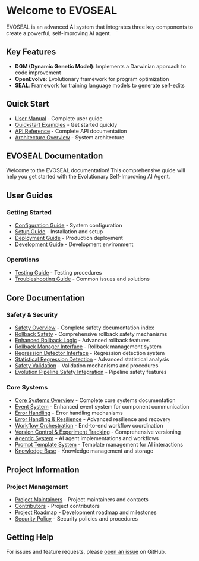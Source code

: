 # Welcome to EVOSEAL

EVOSEAL is an advanced AI system that integrates three key components to create a powerful, self-improving AI agent.

## Key Features

- **DGM (Dynamic Genetic Model)**: Implements a Darwinian approach to code improvement
- **OpenEvolve**: Evolutionary framework for program optimization
- **SEAL**: Framework for training language models to generate self-edits

## Quick Start

- [User Manual](user/manual.md) - Complete user guide
- [Quickstart Examples](examples/quickstart.md) - Get started quickly
- [API Reference](api/index.md) - Complete API documentation
- [Architecture Overview](architecture/overview.md) - System architecture

## EVOSEAL Documentation

Welcome to the EVOSEAL documentation! This comprehensive guide will help you get started with the Evolutionary Self-Improving AI Agent.

## User Guides

### Getting Started
- [Configuration Guide](guides/CONFIGURATION.md) - System configuration
- [Setup Guide](guides/SETUP.md) - Installation and setup
- [Deployment Guide](guides/DEPLOYMENT.md) - Production deployment
- [Development Guide](guides/development.md) - Development environment

### Operations
- [Testing Guide](guides/TESTING.md) - Testing procedures
- [Troubleshooting Guide](guides/TROUBLESHOOTING.md) - Common issues and solutions

## Core Documentation

### Safety & Security
- [Safety Overview](safety/index.md) - Complete safety documentation index
- [Rollback Safety](safety/rollback_safety.md) - Comprehensive rollback safety mechanisms
- [Enhanced Rollback Logic](safety/enhanced_rollback_logic.md) - Advanced rollback features
- [Rollback Manager Interface](safety/rollback_manager_interface.md) - Rollback management system
- [Regression Detector Interface](safety/regression_detector_interface.md) - Regression detection system
- [Statistical Regression Detection](safety/statistical_regression_detection.md) - Advanced statistical analysis
- [Safety Validation](safety/safety_validation.md) - Validation mechanisms and procedures
- [Evolution Pipeline Safety Integration](safety/evolution_pipeline_safety_integration.md) - Pipeline safety features

### Core Systems
- [Core Systems Overview](core/index.md) - Complete core systems documentation
- [Event System](core/event_system.md) - Enhanced event system for component communication
- [Error Handling](core/error_handling.md) - Error handling mechanisms
- [Error Handling & Resilience](core/error_handling_resilience.md) - Advanced resilience and recovery
- [Workflow Orchestration](core/workflow_orchestration.md) - End-to-end workflow coordination
- [Version Control & Experiment Tracking](core/version_control_experiment_tracking.md) - Comprehensive versioning
- [Agentic System](core/agentic_system.md) - AI agent implementations and workflows
- [Prompt Template System](core/prompt_template_system.md) - Template management for AI interactions
- [Knowledge Base](core/knowledge_base.md) - Knowledge management and storage

## Project Information

### Project Management
- [Project Maintainers](project/MAINTAINERS.md) - Project maintainers and contacts
- [Contributors](project/CONTRIBUTORS.md) - Project contributors
- [Project Roadmap](project/ROADMAP.md) - Development roadmap and milestones
- [Security Policy](project/SECURITY.md) - Security policies and procedures

## Getting Help

For issues and feature requests, please [open an issue](https://github.com/SHA888/EVOSEAL/issues) on GitHub.
